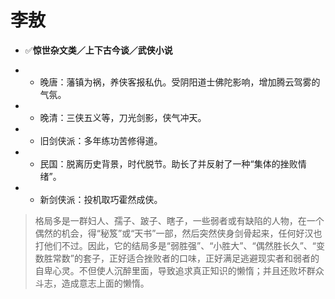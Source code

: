 <!--
  =====<< 卍 · Copyright · 卍 >>=====
  FileName: read-note.md
  Directory: writer
  Author: Lokavit
  Birthtime: 2022/12/19 23:22:06
  -----
  Mtime: 2023/3/28 19:41:11
  WordCount: 526
  -----
  Copyright © 1911 - 2023 Lokavit
      卍 · 小僧過境　衆生甦醒 · 卍
  =====<< 卍 · Description · 卍 >>=====

-->
# 李敖

- ✅**惊世杂文类／上下古今谈／武侠小说**

- - 晚唐：藩镇为祸，养侠客报私仇。受阴阳道士佛陀影响，增加腾云驾雾的气氛。
  <!-- 许尧佐的《柳氏传》、柳堤的《上清传》、李公佐的《谢小娥传》、薛调的《无双传》、裴鉶《昆仑奴传》《聂隐娘传》、袁郊的《红线传》、杜光庭的《虬髯客传》 -->
- - 晚清：三侠五义等，刀光剑影，侠气冲天。
  <!-- 满洲人文康的《儿女英雄传》，以及汉人石玉崑的《忠烈侠义传》（《三侠五义》）都是最有名的。以后又有俞樾改写的《七侠五义》，以及什么《忠烈小侠五义传》、《续小五义传》、《永庆升平》、《万年青》、《英雄大八义》、《英雄小八义》、《刘公案》、《李公案》、《施公案》、《彭公案》 -->
- - 旧剑侠派：多年练功苦修得道。
- - 民国：脱离历史背景，时代脱节。助长了并反射了一种“集体的挫败情绪”。
- - 新剑侠派：投机取巧霍然成侠。

> 格局多是一群妇人、孺子、跛子、瞎子，一些弱者或有缺陷的人物，在一个偶然的机会，得“秘笈”或“天书”一部，然后突然侠身剑骨起来，任何好汉也打他们不过。因此，它的结局多是“弱胜强”、“小胜大”、“偶然胜长久”、“变数胜常数”的套子，正好适合挫败者的口味，正好满足逃避现实者和弱者的自卑心灵。不但使人沉醉里面，导致追求真正知识的懒惰；并且还败坏群众斗志，造成意志上面的懒惰。
